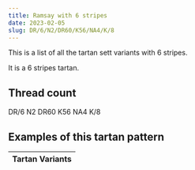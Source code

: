 ```yaml
---
title: Ramsay with 6 stripes
date: 2023-02-05
slug: DR/6/N2/DR60/K56/NA4/K/8
---
```

This is a list of all the tartan sett variants with 6 stripes.

It is a 6 stripes tartan.


## Thread count
DR/6 N2 DR60 K56 NA4 K/8

## Examples of this tartan pattern

| Tartan Variants |
|---------------|
